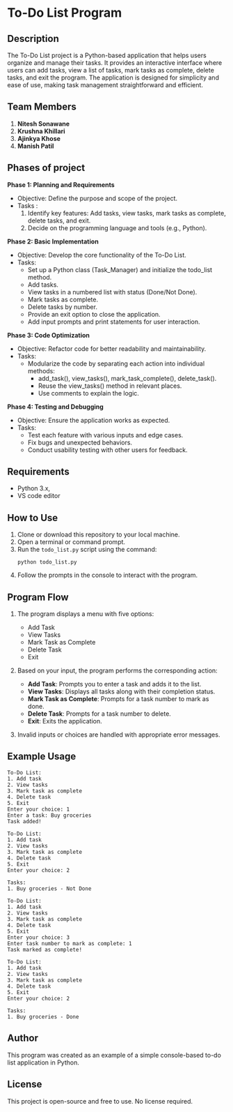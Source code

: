 # To-Do List Program

## Description
The To-Do List project is a Python-based application that helps users organize and manage their tasks. It provides an interactive interface where users can add tasks, view a list of tasks, mark tasks as complete, delete tasks, and exit the program. The application is designed for simplicity and ease of use, making task management straightforward and efficient.


## Team Members
1) **Nitesh Sonawane**
2) **Krushna Khillari**
3) **Ajinkya Khose**
4) **Manish Patil**

## Phases of project

**Phase 1: Planning and Requirements**
* Objective: Define the purpose and scope of the project.
* Tasks :
  1) Identify key features: Add tasks, view tasks, mark tasks as complete, delete tasks, and exit.
  2) Decide on the programming language and tools (e.g., Python).
     
**Phase 2: Basic Implementation**
* Objective: Develop the core functionality of the To-Do List.
* Tasks:
   - Set up a Python class (Task_Manager) and initialize the todo_list method.
   - Add tasks.
   - View tasks in a numbered list with status (Done/Not Done).
   - Mark tasks as complete.
   - Delete tasks by number.
   - Provide an exit option to close the application.
   - Add input prompts and print statements for user interaction.

**Phase 3: Code Optimization**
* Objective: Refactor code for better readability and maintainability.
* Tasks:
  * Modularize the code by separating each action into individual methods:
      - add_task(), view_tasks(), mark_task_complete(), delete_task().
      - Reuse the view_tasks() method in relevant places.
      - Use comments to explain the logic.

**Phase 4: Testing and Debugging**
* Objective: Ensure the application works as expected.
* Tasks:
   - Test each feature with various inputs and edge cases.
   - Fix bugs and unexpected behaviors.
   - Conduct usability testing with other users for feedback.

## Requirements

- Python 3.x,
- VS code editor

## How to Use

1. Clone or download this repository to your local machine.
2. Open a terminal or command prompt.
3. Run the `todo_list.py` script using the command:
   ```
   python todo_list.py
   ```
4. Follow the prompts in the console to interact with the program.

## Program Flow

1. The program displays a menu with five options:
    - Add Task
    - View Tasks
    - Mark Task as Complete
    - Delete Task
    - Exit

2. Based on your input, the program performs the corresponding action:
    - **Add Task**: Prompts you to enter a task and adds it to the list.
    - **View Tasks**: Displays all tasks along with their completion status.
    - **Mark Task as Complete**: Prompts for a task number to mark as done.
    - **Delete Task**: Prompts for a task number to delete.
    - **Exit**: Exits the application.

3. Invalid inputs or choices are handled with appropriate error messages.

## Example Usage

```text
To-Do List:
1. Add task
2. View tasks
3. Mark task as complete
4. Delete task
5. Exit
Enter your choice: 1
Enter a task: Buy groceries
Task added!

To-Do List:
1. Add task
2. View tasks
3. Mark task as complete
4. Delete task
5. Exit
Enter your choice: 2

Tasks:
1. Buy groceries - Not Done

To-Do List:
1. Add task
2. View tasks
3. Mark task as complete
4. Delete task
5. Exit
Enter your choice: 3
Enter task number to mark as complete: 1
Task marked as complete!

To-Do List:
1. Add task
2. View tasks
3. Mark task as complete
4. Delete task
5. Exit
Enter your choice: 2

Tasks:
1. Buy groceries - Done
```

## Author
This program was created as an example of a simple console-based to-do list application in Python.

## License
This project is open-source and free to use. No license required.
